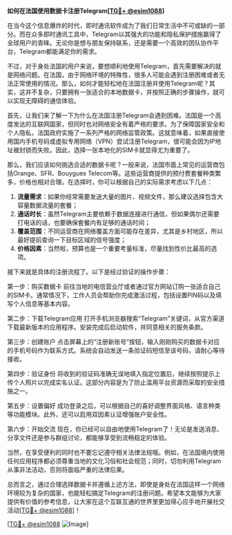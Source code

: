 **如何在法国使用数据卡注册Telegram[[TG💪+ @esim1088](https://t.me/s/esim1088)]**

在当今这个信息爆炸的时代，即时通讯软件成为了我们日常生活中不可或缺的一部分。而在众多即时通讯工具中，Telegram以其强大的功能和隐私保护措施赢得了全球用户的青睐。无论你是想与朋友保持联系，还是需要一个高效的团队协作平台，Telegram都能满足你的需求。

不过，对于身处法国的用户来说，要想顺利地使用Telegram，首先需要解决的就是网络问题。在法国，由于网络环境的特殊性，很多人可能会遇到注册困难或者无法正常使用的情况。那么，如何才能轻松地在法国注册并使用Telegram呢？其实，这并不复杂，只要拥有一张适合的本地数据卡，并按照正确的步骤操作，就可以实现无障碍的通信体验。

首先，让我们来了解一下为什么在法国注册Telegram会遇到困难。法国是一个高度发达的互联网国家，但同时也对网络安全有着严格的要求。为了保障国家安全和个人隐私，法国政府实施了一系列严格的网络监管政策。这就意味着，如果直接使用国内手机号码或虚拟专用网络（VPN）尝试注册Telegram，很可能会因为IP地址被封锁而失败。因此，选择一张本地化的SIM卡就显得尤为重要了。

那么，我们应该如何挑选合适的数据卡呢？一般来说，法国市面上常见的运营商包括Orange、SFR、Bouygues Telecom等。这些运营商提供的预付费套餐种类繁多，价格也相对合理。在选择时，你可以根据自己的实际需求考虑以下几点：

1. **流量需求**：如果你经常需要发送大量的图片、视频文件，那么建议选择包含大容量数据流量的套餐；
2. **通话时长**：虽然Telegram主要依赖于数据连接进行通信，但如果偶尔还需要打电话的话，也要确保套餐内有足够的通话时间；
3. **覆盖范围**：不同运营商在网络覆盖方面可能存在差异，尤其是乡村地区，所以最好提前查询一下目标区域的信号强度；
4. **价格因素**：当然啦，预算也是一个重要考量标准，尽量找到性价比最高的选项。

接下来就是具体的注册流程了。以下是经过验证的操作步骤：

第一步：购买数据卡
前往当地的电信营业厅或者通过官方网站订购一张适合自己的SIM卡。通常情况下，工作人员会帮助你完成激活过程，包括设置PIN码以及填写个人信息等基本内容。

第二步：下载Telegram应用
打开手机浏览器搜索“Telegram”关键词，从官方渠道下载最新版本的应用程序。安装完成后启动软件，并同意相关的服务条款。

第三步：创建账户
点击屏幕上的“注册新账号”按钮，输入刚刚购买的数据卡对应的手机号码作为联系方式。系统会自动发送一条验证码短信至该号码，请耐心等待接收。

第四步：验证身份
将收到的验证码准确无误地填入指定位置后，继续按照提示上传个人照片以完成实名认证。这部分内容是为了防止滥用平台资源而采取的安全措施之一。

第五步：设置偏好
成功登录之后，可以根据自己的喜好调整界面风格、语言种类等功能模块。此外，还可以启用双因素认证增强账户安全性。

第六步：开始交流
现在，你已经可以自由地使用Telegram了！无论是发送消息、分享文件还是参与群组讨论，都能够享受到流畅稳定的体验。

当然，在享受便利的同时也不要忘记遵守相关法律法规哦。例如，在法国境内使用任何应用程序都必须尊重当地的文化习俗和社会规范；同时，切勿利用Telegram从事非法活动，否则将面临严重的法律后果。

总而言之，通过合理选择数据卡并遵循上述方法，即使是身处在法国这样一个网络环境较为复杂的国家，也能轻松搞定Telegram的注册问题。希望本文能够为大家提供有价值的参考信息，让大家在这个互联互通的世界里更加得心应手地开展社交活动[[TG💪+ @esim1088](https://t.me/s/esim1088)]！

[[TG💪+ @esim1088](https://t.me/s/esim1088) ![Image](https://i.postimg.cc/4NQfJmqS/Snipaste-2025-05-13-00-14-12.png)]